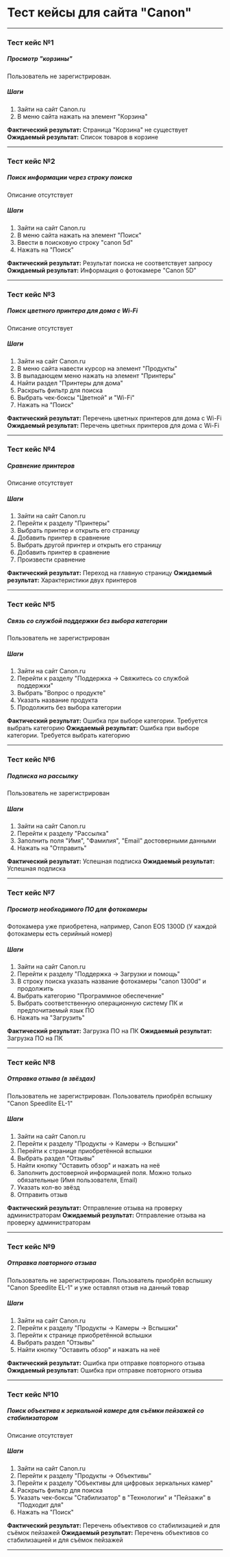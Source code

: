 # Тест кейсы для сайта "Canon"
***
### Тест кейс №1
##### Просмотр "корзины"
Пользователь не зарегистрирован.  

##### Шаги  
1. Зайти на сайт Canon.ru
2. В меню сайта нажать на элемент "Корзина"

**Фактический результат:** Страница "Корзина" не существует
**Ожидаемый результат:** Список товаров в корзине
***

### Тест кейс №2
##### Поиск информации через строку поиска
Описание отсутствует  

##### Шаги  
1. Зайти на сайт Canon.ru
2. В меню сайта нажать на элемент "Поиск"
4. Ввести в поисковую строку "canon 5d"
5. Нажать на "Поиск"

**Фактический результат:** Результат поиска не соответствует запросу
**Ожидаемый результат:** Информация о фотокамере "Canon 5D"
***

### Тест кейс №3
##### Поиск цветного принтера для дома с Wi-Fi
Описание отсутствует  

##### Шаги  
1. Зайти на сайт Canon.ru
2. В меню сайта навести курсор на элемент "Продукты"
3. В выпадающем меню нажать на элемент "Принтеры"
4. Найти раздел "Принтеры для дома"
5. Раскрыть фильтр для поиска
6. Выбрать чек-боксы "Цветной" и "Wi-Fi"
7. Нажать на "Поиск"

**Фактический результат:** Перечень цветных принтеров для дома с Wi-Fi
**Ожидаемый результат:** Перечень цветных принтеров для дома с Wi-Fi
***

### Тест кейс №4
##### Сравнение принтеров
Описание отсутствует

##### Шаги  
1. Зайти на сайт Canon.ru
2. Перейти к разделу "Принтеры"
3. Выбрать принтер и открыть его страницу
4. Добавить принтер в сравнение
5. Выбрать другой принтер и открыть его страницу
6. Добавить принтер в сравнение
7. Произвести сравнение

**Фактический результат:** Переход на главную страницу
**Ожидаемый результат:** Характеристики двух принтеров
***

### Тест кейс №5
##### Связь со службой поддержки без выбора категории
Пользователь не зарегистрирован

##### Шаги
1. Зайти на сайт Canon.ru
2. Перейти к разделу "Поддержка -> Свяжитеcь со службой поддержки"
3. Выбрать "Вопрос о продукте"
4. Указать название продукта
5. Продолжить без выбора категории

**Фактический результат:** Ошибка при выборе категории. Требуется выбрать категорию
**Ожидаемый результат:** Ошибка при выборе категории. Требуется выбрать категорию
***

### Тест кейс №6
##### Подписка на рассылку 
Пользователь не зарегистрирован

##### Шаги
1. Зайти на сайт Canon.ru
2. Перейти к разделу "Рассылка"
3. Заполнить поля "Имя", "Фамилия", "Email" достоверными данными
4. Нажать на "Отправить"

**Фактический результат:** Успешная подписка
**Ожидаемый результат:** Успешная подписка
***

### Тест кейс №7
##### Просмотр необходимого ПО для фотокамеры
Фотокамера уже приобретена, например, Canon EOS 1300D (У каждой фотокамеры есть серийный номер)

##### Шаги
1. Зайти на сайт Canon.ru
2. Перейти к разделу "Поддержка -> Загрузки и помощь"
3. В строку поиска указать название фотокамеры "canon 1300d" и продолжить
4. Выбрать категорию "Программное обеспечение"
5. Выбрать соответственную операционную систему ПК и предпочитаемый язык ПО
6. Нажать на "Загрузить"

**Фактический результат:** Загрузка ПО на ПК
**Ожидаемый результат:** Загрузка ПО на ПК
***

### Тест кейс №8
##### Отправка отзыва (в звёздах)
Пользователь не зарегистрирован. Пользователь приобрёл вспышку "Canon Speedlite EL-1"

##### Шаги
1. Зайти на сайт Canon.ru
2. Перейти к разделу "Продукты -> Камеры -> Вспышки"
3. Перейти к странице приобретённой вспышки
4. Выбрать раздел "Отзывы"
5. Найти кнопку "Оставить обзор" и нажать на неё
6. Заполнить достоверной информацией поля. Можно только обязательные (Имя пользователя, Email)
7. Указать кол-во звёзд
8. Отправить отзыв

**Фактический результат:** Отправление отзыва на проверку администраторам
**Ожидаемый результат:** Отправление отзыва на проверку администраторам
***

### Тест кейс №9
##### Отправка повторного отзыва
Пользователь не зарегистрирован. Пользователь приобрёл вспышку "Canon Speedlite EL-1" и уже оставлял отзыв на данный товар

##### Шаги
1. Зайти на сайт Canon.ru
2. Перейти к разделу "Продукты -> Камеры -> Вспышки"
3. Перейти к странице приобретённой вспышки
4. Выбрать раздел "Отзывы"
5. Найти кнопку "Оставить обзор" и нажать на неё

**Фактический результат:** Ошибка при отправке повторного отзыва
**Ожидаемый результат:** Ошибка при отправке повторного отзыва
***

### Тест кейс №10
##### Поиск объектива к зеркальной камере для съёмки пейзажей со стабилизатором
Описание отсутствует

##### Шаги
1. Зайти на сайт Canon.ru
2. Перейти к разделу "Продукты -> Объективы"
3. Перейти к разделу "Объективы для цифровых зеркальных камер"
4. Раскрыть фильтр для поиска
5. Указать чек-боксы "Стабилизатор" в "Технологии" и "Пейзажи" в "Подходит для"
6. Нажать на "Поиск"

**Фактический результат:** Перечень объективов со стабилизацией и для съёмок пейзажей
**Ожидаемый результат:** Перечень объективов со стабилизацией и для съёмок пейзажей
***